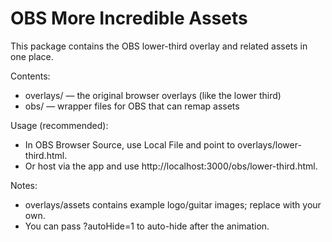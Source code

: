 # OBS More Incredible Assets

This package contains the OBS lower-third overlay and related assets in one place.

Contents:
- overlays/ — the original browser overlays (like the lower third)
- obs/ — wrapper files for OBS that can remap assets

Usage (recommended):
- In OBS Browser Source, use Local File and point to overlays/lower-third.html.
- Or host via the app and use http://localhost:3000/obs/lower-third.html.

Notes:
- overlays/assets contains example logo/guitar images; replace with your own.
- You can pass ?autoHide=1 to auto-hide after the animation.
